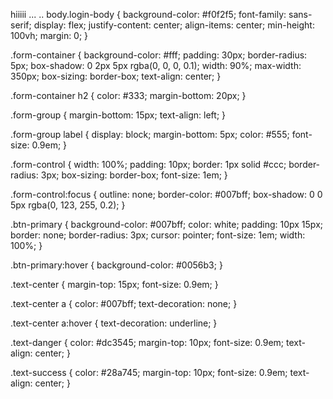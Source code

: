 hiiiii
... 
.. 
body.login-body {
    background-color: #f0f2f5;
    font-family: sans-serif;
    display: flex;
    justify-content: center;
    align-items: center;
    min-height: 100vh;
    margin: 0;
}

.form-container {
    background-color: #fff;
    padding: 30px;
    border-radius: 5px;
    box-shadow: 0 2px 5px rgba(0, 0, 0, 0.1);
    width: 90%;
    max-width: 350px;
    box-sizing: border-box;
    text-align: center;
}

.form-container h2 {
    color: #333;
    margin-bottom: 20px;
}

.form-group {
    margin-bottom: 15px;
    text-align: left;
}

.form-group label {
    display: block;
    margin-bottom: 5px;
    color: #555;
    font-size: 0.9em;
}

.form-control {
    width: 100%;
    padding: 10px;
    border: 1px solid #ccc;
    border-radius: 3px;
    box-sizing: border-box;
    font-size: 1em;
}

.form-control:focus {
    outline: none;
    border-color: #007bff;
    box-shadow: 0 0 5px rgba(0, 123, 255, 0.2);
}

.btn-primary {
    background-color: #007bff;
    color: white;
    padding: 10px 15px;
    border: none;
    border-radius: 3px;
    cursor: pointer;
    font-size: 1em;
    width: 100%;
}

.btn-primary:hover {
    background-color: #0056b3;
}

.text-center {
    margin-top: 15px;
    font-size: 0.9em;
}

.text-center a {
    color: #007bff;
    text-decoration: none;
}

.text-center a:hover {
    text-decoration: underline;
}

.text-danger {
    color: #dc3545;
    margin-top: 10px;
    font-size: 0.9em;
    text-align: center;
}

.text-success {
    color: #28a745;
    margin-top: 10px;
    font-size: 0.9em;
    text-align: center;
}
